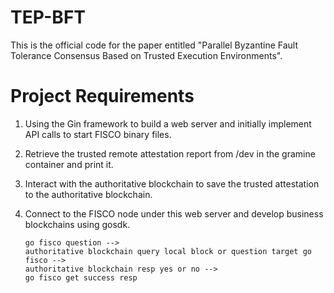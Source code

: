 # TEP-BFT
This is the official code for the paper entitled "Parallel Byzantine Fault Tolerance Consensus Based on Trusted Execution Environments".

# Project Requirements

1. Using the Gin framework to build a web server and initially implement API calls to start FISCO binary files.

2. Retrieve the trusted remote attestation report from /dev in the gramine container and print it.

3. Interact with the authoritative blockchain to save the trusted attestation to the authoritative blockchain.

4. Connect to the FISCO node under this web server and develop business blockchains using gosdk.

    ```
    go fisco question -->
    authoritative blockchain query local block or question target go fisco -->
    authoritative blockchain resp yes or no -->
    go fisco get success resp
    ```

